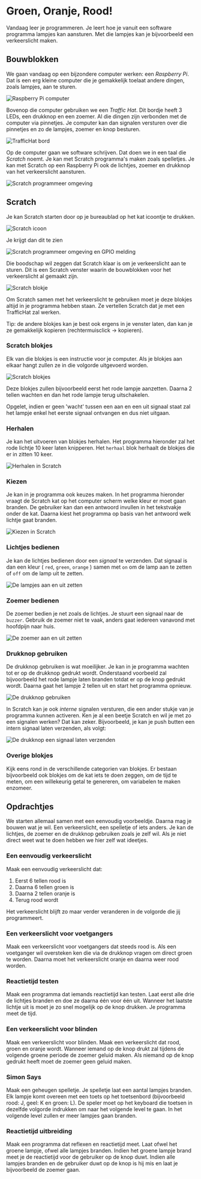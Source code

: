 # Groen, Oranje, Rood!

Vandaag leer je programmeren.  Je leert hoe je vanuit een software programma lampjes kan aansturen.  Met die lampjes kan je bijvoorbeeld een verkeerslicht maken.

## Bouwblokken

We gaan vandaag op een bijzondere computer werken: een *Raspberry Pi*.  Dat is een erg kleine computer die je gemakkelijk toelaat andere dingen, zoals lampjes, aan te sturen.

![Raspberry Pi computer](images/raspberrypi.jpg)

Bovenop die computer gebruiken we een *Traffic Hat*.  Dit bordje heeft 3 LEDs, een drukknop en een zoemer.  Al die dingen zijn 
verbonden met de computer via pinnetjes. Je computer kan dan signalen versturen over die pinnetjes en zo de lampjes, zoemer en knop besturen.

![TrafficHat bord](images/traffichat.jpg)

Op de computer gaan we software schrijven.  Dat doen we in een taal die *Scratch* noemt.  Je kan met Scratch programma's maken zoals spelletjes.  Je kan met Scratch op een Raspberry Pi ook de lichtjes, zoemer en drukknop van het verkeerslicht aansturen.

![Scratch programmeer omgeving](images/scratch.png)

## Scratch

Je kan Scratch starten door op je bureaublad op het kat icoontje te drukken.

![Scratch icoon](images/icon.png)

Je krijgt dan dit te zien

![Scratch programmeer omgeving en GPIO melding](images/scratch-gpio.png)

Die boodschap wil zeggen dat Scratch klaar is om je verkeerslicht aan te sturen.  Dit is een Scratch venster waarin de bouwblokken voor het verkeerslicht al gemaakt zijn.

![Scratch blokje](images/traffichat-block.png)

Om Scratch samen met het verkeerslicht te gebruiken moet je deze blokjes altijd in je programma hebben staan.  Ze vertellen Scratch dat je met een TrafficHat zal werken.

Tip: de andere blokjes kan je best ook ergens in je venster laten, dan kan je ze gemakkelijk kopieren (rechtermuisclick -> kopieren).

### Scratch blokjes

Elk van die blokjes is een instructie voor je computer.  Als je blokjes aan elkaar hangt zullen ze in die volgorde uitgevoerd worden.

![Scratch blokjes](images/sequence.png)

Deze blokjes zullen bijvoorbeeld eerst het rode lampje aanzetten.  Daarna 2 tellen wachten en dan het rode lampje terug uitschakelen.

Opgelet, indien er geen 'wacht' tussen een aan en een uit signaal staat zal het lampje enkel het eerste signaal ontvangen en dus niet uitgaan.

### Herhalen

Je kan het uitvoeren van blokjes herhalen.  Het programma hieronder zal het rode lichtje 10 keer laten knipperen.  Het `herhaal` blok herhaalt de blokjes die er in zitten 10 keer.

![Herhalen in Scratch](images/repeat.png)

### Kiezen

Je kan in je programma ook keuzes maken.  In het programma hieronder vraagt de
Scratch kat op het computer scherm welke kleur er moet gaan branden. De gebruiker kan dan een antwoord invullen in het tekstvakje onder de kat. Daarna kiest
het programma op basis van het antwoord welk lichtje gaat branden.

![Kiezen in Scratch](images/choice.png)

### Lichtjes bedienen

Je kan de lichtjes bedienen door een *signaal* te verzenden.  Dat signaal is dan een kleur ( `red`, `green`, `orange` ) samen met `on` om de lamp aan te zetten of `off` om de lamp uit te zetten.

![De lampjes aan en uit zetten](images/leds.png)

### Zoemer bedienen

De zoemer bedien je net zoals de lichtjes.  Je stuurt een signaal naar de `buzzer`.  Gebruik de zoemer niet te vaak, anders gaat iedereen vanavond met hoofdpijn naar huis.

![De zoemer aan en uit zetten](images/buzzer.png)

### Drukknop gebruiken

De drukknop gebruiken is wat moeilijker.  Je kan in je programma wachten tot er
op de drukknop gedrukt wordt.  Onderstaand voorbeeld zal bijvoorbeeld het rode
lampje laten branden totdat er op de knop gedrukt wordt.  Daarna gaat het
lampje 2 tellen uit en start het programma opnieuw.

![De drukknop gebruiken](images/button-sequence.png)

In Scratch kan je ook <i>interne</i> signalen versturen, die een ander stukje van je programma kunnen activeren. Ken je al een beetje Scratch en wil je met zo een signalen werken?  Dat kan zeker.  Bijvoorbeeld, je kan je push butten een intern signaal laten verzenden, als volgt:

![De drukknop een signaal laten verzenden](images/button-signal.png)

### Overige blokjes

Kijk eens rond in de verschillende categorien van blokjes. Er bestaan bijvoorbeeld ook blokjes om de kat iets te doen zeggen, om de tijd te meten, om een willekeurig getal te genereren, om variabelen te maken enzomeer.

## Opdrachtjes

We starten allemaal samen met een eenvoudig voorbeeldje.  Daarna mag je bouwen
wat je wil.  Een verkeerslicht, een spelletje of iets anders.  Je kan de
lichtjes, de zoemer en de drukknop gebruiken zoals je zelf wil.  Als je niet
direct weet wat te doen hebben we hier zelf wat ideetjes.

### Een eenvoudig verkeerslicht

Maak een eenvoudig verkeerslicht dat:

1. Eerst 6 tellen rood is
2. Daarna 6 tellen groen is
3. Daarna 2 tellen oranje is
4. Terug rood wordt

Het verkeerslicht blijft zo maar verder veranderen in de volgorde die jij programmeert.

### Een verkeerslicht voor voetgangers

Maak een verkeerslicht voor voetgangers dat steeds rood is. Als een voetganger wil oversteken ken die via de drukknop vragen om direct groen te worden. Daarna moet het verkeerslicht oranje en daarna weer rood worden.

### Reactietijd testen

Maak een programma dat iemands reactietijd kan testen.  Laat eerst alle drie de lichtjes branden en doe ze daarna één voor één uit.  Wanneer het laatste lichtje uit is moet je zo snel mogelijk op de knop drukken.  Je programma meet de tijd.

### Een verkeerslicht voor blinden

Maak een verkeerslicht voor blinden.  Maak een verkeerslicht dat rood, groen en oranje wordt.  Wanneer iemand op de knop drukt zal tijdens de volgende groene periode de zoemer geluid maken.  Als niemand op de knop gedrukt heeft moet de zoemer geen geluid maken.

### Simon Says

Maak een geheugen spelletje.  Je spelletje laat een aantal lampjes branden.  Elk lampje komt overeen met een toets op het toetsenbord (bijvoorbeeld rood: J, geel: K en groen: L).  De speler moet op het keyboard die toetsen in dezelfde volgorde indrukken om naar het volgende level te gaan.  In het volgende level zullen er meer lampjes gaan branden.

### Reactietijd uitbreiding

Maak een programma dat reflexen en reactietijd meet. Laat ofwel het groene lampje, ofwel alle lampjes branden. Indien het groene lampje brand meet je de reactietijd voor de gebruiker op de knop duwt. Indien alle lampjes branden en de gebruiker duwt op de knop is hij mis en laat je bijvoorbeeld de zoemer gaan.

